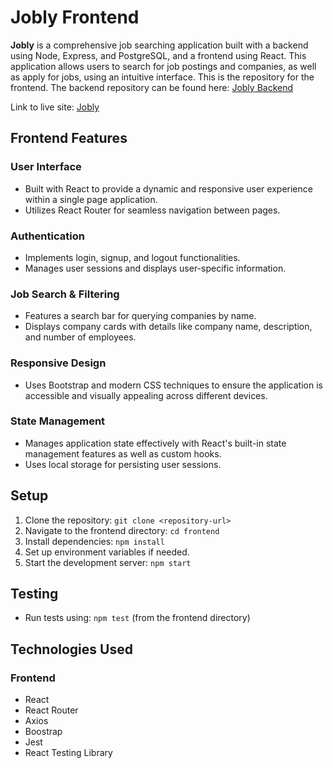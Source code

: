 # Jobly Frontend

**Jobly** is a comprehensive job searching application built with a backend using Node, Express, and PostgreSQL, and a frontend using React. This application allows users to search for job postings and companies, as well as apply for jobs, using an intuitive interface. This is the repository for the frontend. The backend repository can be found here: [Jobly Backend](https://github.com/Michael3Healy/jobly_backend)

Link to live site: [Jobly](https://jobly-frontend-z13e.onrender.com)

## Frontend Features

### User Interface

- Built with React to provide a dynamic and responsive user experience within a single page application.
- Utilizes React Router for seamless navigation between pages.

### Authentication

- Implements login, signup, and logout functionalities.
- Manages user sessions and displays user-specific information.

### Job Search & Filtering

- Features a search bar for querying companies by name.
- Displays company cards with details like company name, description, and number of employees.

### Responsive Design

- Uses Bootstrap and modern CSS techniques to ensure the application is accessible and visually appealing across different devices.

### State Management

- Manages application state effectively with React's built-in state management features as well as custom hooks.
- Uses local storage for persisting user sessions.

## Setup

1. Clone the repository: `git clone <repository-url>`
2. Navigate to the frontend directory: `cd frontend`
3. Install dependencies: `npm install`
4. Set up environment variables if needed.
5. Start the development server: `npm start`

## Testing

- Run tests using: `npm test` (from the frontend directory)

## Technologies Used

### Frontend

- React
- React Router
- Axios
- Boostrap
- Jest
- React Testing Library
